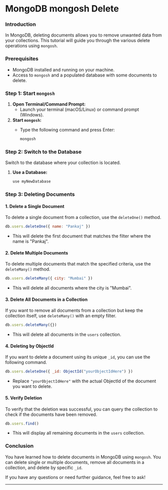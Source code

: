 # MongoDB mongosh Delete



### Introduction

In MongoDB, deleting documents allows you to remove unwanted data from your collections. This tutorial will guide you through the various delete operations using `mongosh`.

### Prerequisites

* MongoDB installed and running on your machine.
* Access to `mongosh` and a populated database with some documents to delete.

### Step 1: Start `mongosh`

1. **Open Terminal/Command Prompt:**
   * Launch your terminal (macOS/Linux) or command prompt (Windows).
2. **Start `mongosh`:**
   *   Type the following command and press Enter:

       ```bash
       mongosh
       ```

### Step 2: Switch to the Database

Switch to the database where your collection is located.

1.  **Use a Database:**

    ```javascript
    use myNewDatabase
    ```

### Step 3: Deleting Documents

#### 1. Delete a Single Document

To delete a single document from a collection, use the `deleteOne()` method.

```javascript
db.users.deleteOne({ name: "Pankaj" })
```

* This will delete the first document that matches the filter where the name is "Pankaj".

#### 2. Delete Multiple Documents

To delete multiple documents that match the specified criteria, use the `deleteMany()` method.

```javascript
db.users.deleteMany({ city: "Mumbai" })
```

* This will delete all documents where the city is "Mumbai".

#### 3. Delete All Documents in a Collection

If you want to remove all documents from a collection but keep the collection itself, use `deleteMany()` with an empty filter.

```javascript
db.users.deleteMany({})
```

* This will delete all documents in the `users` collection.

#### 4. Deleting by ObjectId

If you want to delete a document using its unique `_id`, you can use the following command.

```javascript
db.users.deleteOne({ _id: ObjectId("yourObjectIdHere") })
```

* Replace `"yourObjectIdHere"` with the actual ObjectId of the document you want to delete.

#### 5. Verify Deletion

To verify that the deletion was successful, you can query the collection to check if the documents have been removed.

```javascript
db.users.find()
```

* This will display all remaining documents in the `users` collection.

### Conclusion

You have learned how to delete documents in MongoDB using `mongosh`. You can delete single or multiple documents, remove all documents in a collection, and delete by specific `_id`.

If you have any questions or need further guidance, feel free to ask!

***


